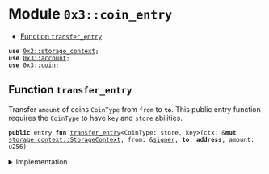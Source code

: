 
<a name="0x3_coin_entry"></a>

# Module `0x3::coin_entry`



-  [Function `transfer_entry`](#0x3_coin_entry_transfer_entry)


<pre><code><b>use</b> <a href="">0x2::storage_context</a>;
<b>use</b> <a href="account.md#0x3_account">0x3::account</a>;
<b>use</b> <a href="coin.md#0x3_coin">0x3::coin</a>;
</code></pre>



<a name="0x3_coin_entry_transfer_entry"></a>

## Function `transfer_entry`

Transfer <code>amount</code> of coins <code>CoinType</code> from <code>from</code> to <code><b>to</b></code>.
This public entry function requires the <code>CoinType</code> to have <code>key</code> and <code>store</code> abilities.


<pre><code><b>public</b> entry <b>fun</b> <a href="coin_entry.md#0x3_coin_entry_transfer_entry">transfer_entry</a>&lt;CoinType: store, key&gt;(ctx: &<b>mut</b> <a href="_StorageContext">storage_context::StorageContext</a>, from: &<a href="">signer</a>, <b>to</b>: <b>address</b>, amount: u256)
</code></pre>



<details>
<summary>Implementation</summary>


<pre><code><b>public</b> entry <b>fun</b> <a href="coin_entry.md#0x3_coin_entry_transfer_entry">transfer_entry</a>&lt;CoinType: key + store&gt;(
    ctx: &<b>mut</b> StorageContext,
    from: &<a href="">signer</a>,
    <b>to</b>: <b>address</b>,
    amount: u256,
) {
    <b>if</b>(!<a href="account.md#0x3_account_exists_at">account::exists_at</a>(ctx, <b>to</b>)) {
        <a href="account.md#0x3_account_create_account">account::create_account</a>(ctx, <b>to</b>);
    };

    <a href="coin.md#0x3_coin_transfer">coin::transfer</a>&lt;CoinType&gt;(ctx, from, <b>to</b>, amount)
}
</code></pre>



</details>
